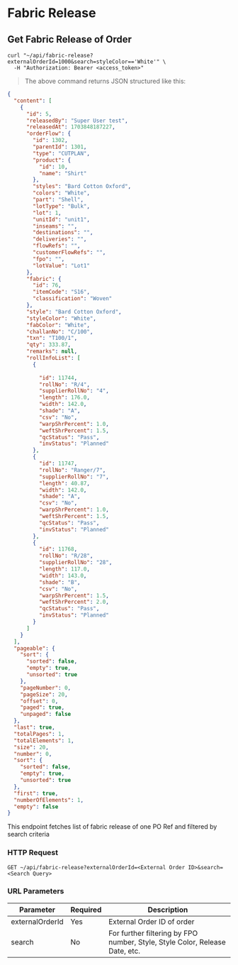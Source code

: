 # Fabric Release

## Get Fabric Release of Order

```shell
curl "~/api/fabric-release?externalOrderId=1000&search=styleColor=='White'" \
  -H "Authorization: Bearer <access_token>"
```

> The above command returns JSON structured like this:

```json
{
  "content": [
    {
      "id": 5,
      "releasedBy": "Super User test",
      "releasedAt": 1703848187227,
      "orderFlow": {
        "id": 1302,
        "parentId": 1301,
        "type": "CUTPLAN",
        "product": {
          "id": 10,
          "name": "Shirt"
        },
        "styles": "Bard Cotton Oxford",
        "colors": "White",
        "part": "Shell",
        "lotType": "Bulk",
        "lot": 1,
        "unitId": "unit1",
        "inseams": "",
        "destinations": "",
        "deliveries": "",
        "flowRefs": "",
        "customerFlowRefs": "",
        "fpo": "",
        "lotValue": "Lot1"
      },
      "fabric": {
        "id": 76,
        "itemCode": "S16",
        "classification": "Woven"
      },
      "style": "Bard Cotton Oxford",
      "styleColor": "White",
      "fabColor": "White",
      "challanNo": "C/100",
      "txn": "T100/1",
      "qty": 333.87,
      "remarks": null,
      "rollInfoList": [
        {
     
          "id": 11744,
          "rollNo": "R/4",
          "supplierRollNo": "4",
          "length": 176.0,
          "width": 142.0,
          "shade": "A",
          "csv": "No",
          "warpShrPercent": 1.0,
          "weftShrPercent": 1.5,
          "qcStatus": "Pass",
          "invStatus": "Planned"
        },
        {
          "id": 11747,
          "rollNo": "Ranger/7",
          "supplierRollNo": "7",
          "length": 40.87,
          "width": 142.0,
          "shade": "A",
          "csv": "No",
          "warpShrPercent": 1.0,
          "weftShrPercent": 1.5,
          "qcStatus": "Pass",
          "invStatus": "Planned"
        },
        {
          "id": 11768,
          "rollNo": "R/28",
          "supplierRollNo": "28",
          "length": 117.0,
          "width": 143.0,
          "shade": "B",
          "csv": "No",
          "warpShrPercent": 1.5,
          "weftShrPercent": 2.0,
          "qcStatus": "Pass",
          "invStatus": "Planned"
        }
      ]
    }
  ],
  "pageable": {
    "sort": {
      "sorted": false,
      "empty": true,
      "unsorted": true
    },
    "pageNumber": 0,
    "pageSize": 20,
    "offset": 0,
    "paged": true,
    "unpaged": false
  },
  "last": true,
  "totalPages": 1,
  "totalElements": 1,
  "size": 20,
  "number": 0,
  "sort": {
    "sorted": false,
    "empty": true,
    "unsorted": true
  },
  "first": true,
  "numberOfElements": 1,
  "empty": false
}
```

This endpoint fetches list of fabric release of one PO Ref and filtered by search criteria

### HTTP Request

`GET ~/api/fabric-release?externalOrderId=<External Order ID>&search=<Search Query>`

### URL Parameters

| Parameter       | Required | Description                                                                 |
|-----------------|----------|-----------------------------------------------------------------------------|
| externalOrderId | Yes      | External Order ID of order                                                  |
| search          | No       | For further filtering by FPO number, Style, Style Color, Release Date, etc. |
